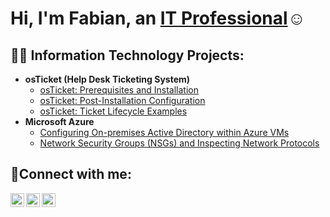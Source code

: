 <h1>Hi, I'm Fabian, an <a href="https://www.linkedin.com/in/fgffn/">IT Professional</a>☺</h1>

<h2>👨‍💻 Information Technology Projects:</h2>

- <b>osTicket (Help Desk Ticketing System)</b>
  - [osTicket: Prerequisites and Installation](https://github.com/iangrffn/osticket-prereqs.git)
  - [osTicket: Post-Installation Configuration](https://github.com/iangrffn/osticket-post-install-config.git)
  - [osTicket: Ticket Lifecycle Examples](https://github.com/iangrffn/ticket-lifecycle.git)
- <b>Microsoft Azure</b>
  - [Configuring On-premises Active Directory within Azure VMs](https://github.com/iangrffn/configure-ad.git)
  - [Network Security Groups (NSGs) and Inspecting Network Protocols](https://github.com/iangrffn/azure-network-protocols-.git)

<h2>🤳Connect with me:</h2>

[<img align="left" alt="Josh | Twitter" width="22px" src="https://cdn.jsdelivr.net/npm/simple-icons@v3/icons/twitter.svg" />][twitter]
[<img align="left" alt="Josh | LinkedIn" width="22px" src="https://cdn.jsdelivr.net/npm/simple-icons@v3/icons/linkedin.svg" />][linkedin]
[<img align="left" alt="Josh | Instagram" width="22px" src="https://cdn.jsdelivr.net/npm/simple-icons@v3/icons/instagram.svg" />][instagram]

[twitter]: (https://x.com/thereal_ianxx)
[instagram]: https://www.instagram.com/iannroses_/
[linkedin]: https://www.linkedin.com/in/fgffn/
